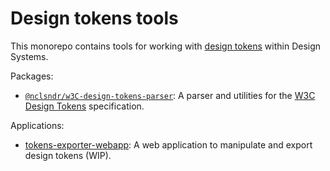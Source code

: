 # Design tokens tools

This monorepo contains tools for working with [design tokens](https://m3.material.io/foundations/design-tokens/overview#0aa7c44c-d528-4217-9aed-80d978815723) within Design Systems.

Packages:
- [`@nclsndr/w3C-design-tokens-parser`](packages/w3c-design-tokens-parser): A parser and utilities for the [W3C Design Tokens](https://www.w3.org/TR/design-tokens/) specification.

Applications:
- [tokens-exporter-webapp](apps/tokens-exporter-webapp): A web application to manipulate and export design tokens (WIP).
